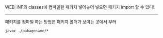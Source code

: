 WEB-INF의 classes에 컴파일한 패키지 넣어놓어 넣으면 패키지 import 할 수 있다!!

---

패키지를 컴파일 하는 방법은 패키지 폴더가 보이는 곳에서 부터

```
javac ./pakagename/*
```

